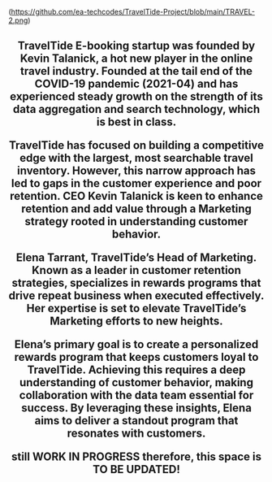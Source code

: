 (https://github.com/ea-techcodes/TravelTide-Project/blob/main/TRAVEL-2.png)
<p align="center">

<h2 align="center">TravelTide E-booking startup was founded by Kevin Talanick, a hot new player in the online travel industry. Founded at the tail end of the COVID-19 pandemic (2021-04) and has experienced steady growth on the strength of its data aggregation and search technology, which is best in class. 
  
  <p align="center">TravelTide has focused on building a competitive edge with the largest, most searchable travel inventory. However, this narrow approach has led to gaps in the customer experience and poor retention. CEO Kevin Talanick is keen to enhance retention and add value through a Marketing strategy rooted in understanding customer behavior. 
</p>

<p align="center">Elena Tarrant, TravelTide’s Head of Marketing. Known as a leader in customer retention strategies, specializes in rewards programs that drive repeat business when executed effectively. Her expertise is set to elevate TravelTide’s Marketing efforts to new heights.

Elena’s primary goal is to create a personalized rewards program that keeps customers loyal to TravelTide. Achieving this requires a deep understanding of customer behavior, making collaboration with the data team essential for success. By leveraging these insights, Elena aims to deliver a standout program that resonates with customers. </p>

<p align="center">still WORK IN PROGRESS therefore, this space is TO BE UPDATED! </p>
